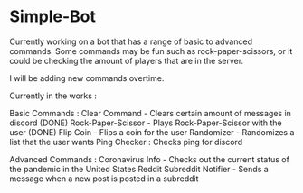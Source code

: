 # Simple-Bot
Currently working on a bot that has a range of basic to advanced commands. Some commands may be fun such as rock-paper-scissors, or it could be checking the amount of players that are in the server.

I will be adding new commands overtime.

Currently in the works :

Basic Commands :
Clear Command - Clears certain amount of messages in discord (DONE)
Rock-Paper-Scissor - Plays Rock-Paper-Scissor with the user (DONE)
Flip Coin - Flips a coin for the user
Randomizer - Randomizes a list that the user wants 
Ping Checker : Checks ping for discord

Advanced Commands : 
Coronavirus Info - Checks out the current status of the pandemic in the United States
Reddit Subreddit Notifier - Sends a message when a new post is posted in a subreddit
